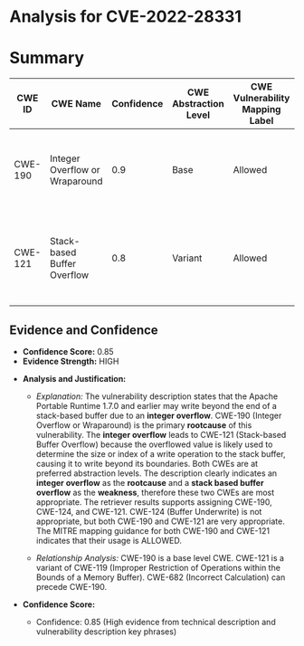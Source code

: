 # Analysis for CVE-2022-28331

# Summary
| CWE ID | CWE Name | Confidence | CWE Abstraction Level | CWE Vulnerability Mapping Label | CWE-Vulnerability Mapping Notes |
|---|---|---|---|---|---|
| CWE-190 | Integer Overflow or Wraparound | 0.9 | Base | Allowed | Primary CWE: The vulnerability is a direct result of an integer overflow. |
| CWE-121 | Stack-based Buffer Overflow | 0.8 | Variant | Allowed | Secondary CWE: The integer overflow leads to a stack-based buffer overflow. |

## Evidence and Confidence

*   **Confidence Score:** 0.85
*   **Evidence Strength:** HIGH

- **Analysis and Justification:**  
  - *Explanation:* The vulnerability description states that the Apache Portable Runtime 1.7.0 and earlier may write beyond the end of a stack-based buffer due to an **integer overflow**. CWE-190 (Integer Overflow or Wraparound) is the primary **rootcause** of this vulnerability. The **integer overflow** leads to CWE-121 (Stack-based Buffer Overflow) because the overflowed value is likely used to determine the size or index of a write operation to the stack buffer, causing it to write beyond its boundaries. Both CWEs are at preferred abstraction levels. The description clearly indicates an **integer overflow** as the **rootcause** and a **stack based buffer overflow** as the **weakness**, therefore these two CWEs are most appropriate. The retriever results supports assigning CWE-190, CWE-124, and CWE-121. CWE-124 (Buffer Underwrite) is not appropriate, but both CWE-190 and CWE-121 are very appropriate. The MITRE mapping guidance for both CWE-190 and CWE-121 indicates that their usage is ALLOWED.

  - *Relationship Analysis:* CWE-190 is a base level CWE. CWE-121 is a variant of CWE-119 (Improper Restriction of Operations within the Bounds of a Memory Buffer). CWE-682 (Incorrect Calculation) can precede CWE-190.

- **Confidence Score:**  
  - Confidence: 0.85 (High evidence from technical description and vulnerability description key phrases)